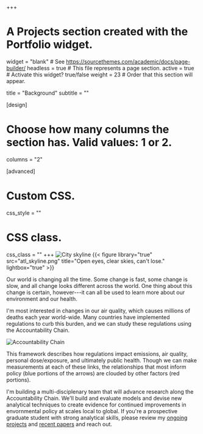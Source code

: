 +++
# A Projects section created with the Portfolio widget.
widget = "blank"  # See https://sourcethemes.com/academic/docs/page-builder/
headless = true  # This file represents a page section.
active = true  # Activate this widget? true/false
weight = 23  # Order that this section will appear.

title = "Background"
subtitle = ""

[design]
  # Choose how many columns the section has. Valid values: 1 or 2.
  columns = "2"

[advanced]
 # Custom CSS. 
 css_style = ""
 
 # CSS class.
 css_class = ""
+++
![City skyline](/img/atl_skyline.jpg)
{{< figure library="true" src="atl_skyline.png" title="Open eyes, clear skies, can't lose." lightbox="true" >}}

Our world is changing all the time. Some change is fast, some change is slow, and all change looks different across the world. One thing about this change is certain, however---it can all be used to learn more about our environment and our health.

I'm most interested in changes in our air quality, which causes millions of deaths each year world-wide. Many countries have implemented regulations to curb this burden, and we can study these regulations using the Accountability Chain.

![Accountability Chain](/img/AccountabilityChain.png)

This framework describes how regulations impact emissions, air quality, personal dose/exposure, and ultimately public health. Though we can make measurements at each of these links, the relationships that most inform policy (blue portions of the arrows) are clouded by other factors (red portions). 

I'm building a multi-disciplenary team that will advance research along the Accountability Chain. We'll build and evaluate models and devise new analytical techniques to create evidence for continued improvements in envornmental policy at scales local to global. If you're a prospective graduate student with strong analytical skills, please review my [ongoing projects](https://www.lucashenneman.org/#projects) and [recent papers](https://www.lucashenneman.org/#publications) and reach out.



